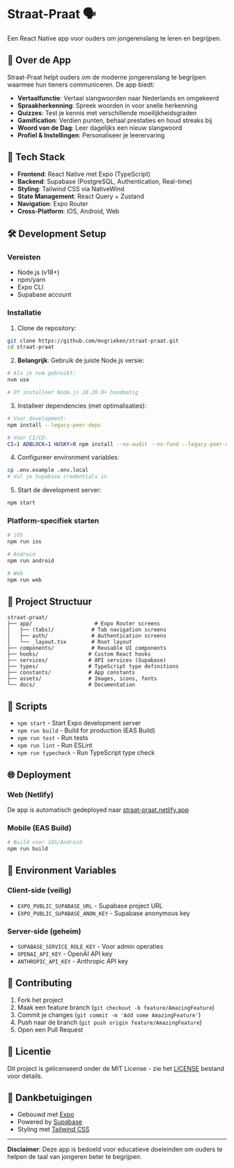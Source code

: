 # Straat-Praat 🗣️

Een React Native app voor ouders om jongerenslang te leren en begrijpen.

## 📱 Over de App

Straat-Praat helpt ouders om de moderne jongerenslang te begrijpen waarmee hun tieners communiceren. De app biedt:

- **Vertaalfunctie**: Vertaal slangwoorden naar Nederlands en omgekeerd
- **Spraakherkenning**: Spreek woorden in voor snelle herkenning
- **Quizzes**: Test je kennis met verschillende moeilijkheidsgraden  
- **Gamification**: Verdien punten, behaal prestaties en houd streaks bij
- **Woord van de Dag**: Leer dagelijks een nieuw slangwoord
- **Profiel & Instellingen**: Personaliseer je leerervaring

## 🚀 Tech Stack

- **Frontend**: React Native met Expo (TypeScript)
- **Backend**: Supabase (PostgreSQL, Authentication, Real-time)
- **Styling**: Tailwind CSS via NativeWind
- **State Management**: React Query + Zustand
- **Navigation**: Expo Router
- **Cross-Platform**: iOS, Android, Web

## 🛠️ Development Setup

### Vereisten

- Node.js (v18+)
- npm/yarn
- Expo CLI
- Supabase account

### Installatie

1. Clone de repository:
```bash
git clone https://github.com/mvgrieken/straat-praat.git
cd straat-praat
```

2. **Belangrijk**: Gebruik de juiste Node.js versie:
```bash
# Als je nvm gebruikt:
nvm use

# Of installeer Node.js 18.20.0+ handmatig
```

3. Installeer dependencies (met optimalisaties):
```bash
# Voor development:
npm install --legacy-peer-deps

# Voor CI/CD:
CI=1 ADBLOCK=1 HUSKY=0 npm install --no-audit --no-fund --legacy-peer-deps
```

4. Configureer environment variables:
```bash
cp .env.example .env.local
# Vul je Supabase credentials in
```

5. Start de development server:
```bash
npm start
```

### Platform-specifiek starten

```bash
# iOS
npm run ios

# Android  
npm run android

# Web
npm run web
```

## 📁 Project Structuur

```
straat-praat/
├── app/                    # Expo Router screens
│   ├── (tabs)/            # Tab navigation screens
│   ├── auth/              # Authentication screens
│   └── _layout.tsx        # Root layout
├── components/            # Reusable UI components
├── hooks/                # Custom React hooks
├── services/             # API services (Supabase)
├── types/                # TypeScript type definitions
├── constants/            # App constants
├── assets/               # Images, icons, fonts
└── docs/                 # Documentation
```

## 🔧 Scripts

- `npm start` - Start Expo development server
- `npm run build` - Build for production (EAS Build)
- `npm run test` - Run tests
- `npm run lint` - Run ESLint
- `npm run typecheck` - Run TypeScript type check

## 🌐 Deployment

### Web (Netlify)
De app is automatisch gedeployed naar [straat-praat.netlify.app](https://straat-praat.netlify.app)

### Mobile (EAS Build)
```bash
# Build voor iOS/Android
npm run build
```

## 🔐 Environment Variables

### Client-side (veilig)
- `EXPO_PUBLIC_SUPABASE_URL` - Supabase project URL
- `EXPO_PUBLIC_SUPABASE_ANON_KEY` - Supabase anonymous key

### Server-side (geheim)  
- `SUPABASE_SERVICE_ROLE_KEY` - Voor admin operaties
- `OPENAI_API_KEY` - OpenAI API key
- `ANTHROPIC_API_KEY` - Anthropic API key

## 🤝 Contributing

1. Fork het project
2. Maak een feature branch (`git checkout -b feature/AmazingFeature`)
3. Commit je changes (`git commit -m 'Add some AmazingFeature'`)
4. Push naar de branch (`git push origin feature/AmazingFeature`)
5. Open een Pull Request

## 📄 Licentie

Dit project is gelicenseerd onder de MIT License - zie het [LICENSE](LICENSE) bestand voor details.

## 🙏 Dankbetuigingen

- Gebouwd met [Expo](https://expo.dev/)
- Powered by [Supabase](https://supabase.com/)  
- Styling met [Tailwind CSS](https://tailwindcss.com/)

---

**Disclaimer**: Deze app is bedoeld voor educatieve doeleinden om ouders te helpen de taal van jongeren beter te begrijpen.
